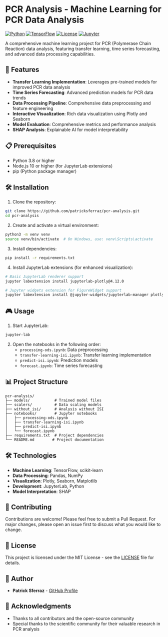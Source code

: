 # PCR Analysis - Machine Learning for PCR Data Analysis

[![Python](https://img.shields.io/badge/Python-3.8%2B-blue)](https://www.python.org/)
[![TensorFlow](https://img.shields.io/badge/TensorFlow-2.2.0-orange)](https://www.tensorflow.org/)
[![License](https://img.shields.io/badge/License-MIT-green.svg)](LICENSE)
[![Jupyter](https://img.shields.io/badge/Jupyter-Notebook-orange)](https://jupyter.org/)

A comprehensive machine learning project for PCR (Polymerase Chain Reaction) data analysis, featuring transfer learning, time series forecasting, and advanced data processing capabilities.

## 🚀 Features

- **Transfer Learning Implementation**: Leverages pre-trained models for improved PCR data analysis
- **Time Series Forecasting**: Advanced prediction models for PCR data trends
- **Data Processing Pipeline**: Comprehensive data preprocessing and feature engineering
- **Interactive Visualization**: Rich data visualization using Plotly and Seaborn
- **Model Evaluation**: Comprehensive metrics and performance analysis
- **SHAP Analysis**: Explainable AI for model interpretability

## 📋 Prerequisites

- Python 3.8 or higher
- Node.js 10 or higher (for JupyterLab extensions)
- pip (Python package manager)

## 🛠️ Installation

1. Clone the repository:
```bash
git clone https://github.com/patricksferraz/pcr-analysis.git
cd pcr-analysis
```

2. Create and activate a virtual environment:
```bash
python3 -m venv venv
source venv/bin/activate  # On Windows, use: venv\Scripts\activate
```

3. Install dependencies:
```bash
pip install -r requirements.txt
```

4. Install JupyterLab extensions (for enhanced visualization):
```bash
# Basic JupyterLab renderer support
jupyter labextension install jupyterlab-plotly@4.12.0

# Jupyter widgets extension for FigureWidget support
jupyter labextension install @jupyter-widgets/jupyterlab-manager plotlywidget@4.12.0
```

## 🎮 Usage

1. Start JupyterLab:
```bash
jupyter-lab
```

2. Open the notebooks in the following order:
   - `processing-ods.ipynb`: Data preprocessing
   - `transfer-learning-isi.ipynb`: Transfer learning implementation
   - `predict-isi.ipynb`: Prediction models
   - `forecast.ipynb`: Time series forecasting

## 📊 Project Structure

```
pcr-analysis/
├── models/           # Trained model files
├── scalers/          # Data scaling models
├── without_isi/      # Analysis without ISI
├── notebooks/        # Jupyter notebooks
│   ├── processing-ods.ipynb
│   ├── transfer-learning-isi.ipynb
│   ├── predict-isi.ipynb
│   └── forecast.ipynb
├── requirements.txt  # Project dependencies
└── README.md        # Project documentation
```

## 🛠️ Technologies

- **Machine Learning**: TensorFlow, scikit-learn
- **Data Processing**: Pandas, NumPy
- **Visualization**: Plotly, Seaborn, Matplotlib
- **Development**: JupyterLab, Python
- **Model Interpretation**: SHAP

## 🤝 Contributing

Contributions are welcome! Please feel free to submit a Pull Request. For major changes, please open an issue first to discuss what you would like to change.

## 📝 License

This project is licensed under the MIT License - see the [LICENSE](LICENSE) file for details.

## 👥 Author

- **Patrick Sferraz** - [GitHub Profile](https://github.com/patricksferraz)

## 🙏 Acknowledgments

- Thanks to all contributors and the open-source community
- Special thanks to the scientific community for their valuable research in PCR analysis
